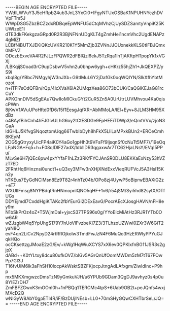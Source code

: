 -----BEGIN AGE ENCRYPTED FILE-----
YWdlLWVuY3J5cHRpb24ub3JnL3YxCi0+IFgyNTUxOSBaK1NPUHNYczhDVVpFTm5J
WWpDSG5ZbzBCZzdxRDBqeEpWNFU5dCtqMVhzCjUySDZSamtyVnpiK25KUWIzeE1I
dTE3dkFKekgzaGRpd0R2R3BjNFNnUDgKLT4gZmhHei1ncmVhc2UgdENAPz4gMiZf
LCBfNiBUTXJEKiQKcUVKR210K1Y5MmZjb3ZVNnJJOUxnekkKLS0tIFBJQmx0MFVZ
ODczbExveVA4R2FJLzFPQWR2dFBIQzl6ekJ5TzRqa1lhTjAKftpHTpopYk1xVGXj
/LBKqijS0oad3rC9upDsbwV5vhn2u0bhpw6ygh+cHKrz55hjZh1+JkQEXPZ/yS9i
xbql8g/YBbc7NMgyhjW3nJXb+G9tIMuL6Y2jDafGk0oqWQIYN/SIkXfhYbtMozot
n+iTFi7sOdQFBn/rQp/4lcXVaX6lA2UMqzXea86O73bCUK/CaQGlKEJaG81rcCuY
APKOhnDlV5dSgEAu7QwIIoMICkuGYt2CuR5Zn5A0UrUtrLUVMhvou4Ka0qiscPWm
8jKwV1AVuUPoHftd0fD6/15f1EesgJqfXR+AbMMoLA/lEl+Eyv+8JLM3HM95XdBz
o4BAyfBihCnh4hFJGlvULhG6oy2tCtESDGe9FpHEEiTDWp3/eQmtVVx/zjoN3GaA
ldGHLJ5KfvgSNqoztomUqg66TwbIbDyh8hFkX5LIiLaMPxkBUn2+ERCeCmh8KEyM
2OG5gGtryxyUicFP4aiK0Y4aGo1gpHh3t9VFsFf9IjsqnSf0cNuTt5MF7//19eOq
LFpNGA+Fq5+h+F08qIDlF27adX/IdblIDR3qgaxwAr7TC62HjaLNsY/EVqI5PPu/
MLvSe6H7jQEc6pw4pxYYfaF1hLZz3RKfFYCJAnSR0DLU8EKKaExNzy53hVZzT7ED
2FRhtHq6Hinznsi0undt1+uQ3xy3MFw3nXHjXNdExxVieqRUFVcJ5A3HsI15Kn2y
hTKEus7EyGdNClMsn8Ez9T82r4nhTz04b/OPo8zj4UywP5oBiprwEBAXiG2z+eT7
WXUlIFmsg8NYPBdqtRnHNmopnlQNO5qHF+1v6/r54jSM/Syi5hd82sytX/OTfUGs
DDYEjmdl7CxddHgiKTAKc2fbYEurGi2DExEavG/PocrAEcXJosgHAVN/nFH8ey9m
N1bSkPrOz4oZ+T5WjmDaI+yjxcS37TPS96s0g/YYoEIcMiAtHz3RJR1YTb0Ow6AR
wZJzgbW4q5YpUhgS179Y7nUoVlFvzbeKI7Z3/3TLhzoUZWwl0ZXr3W6GiT2yaN8Q
evF4qn2LiCv2NpyD24rtRfIOjkoIw3TmdFwJzN4F6MuQo3HzERWlyPPYuGJqkHQo
ocCKsettzgJMoaE2zG/Ev/+kWg1HqWiuXCYS7xX6ev0QPKlxfnBG11JSR3s2gjpX
dABd++K0tYLtxy8dcu80ufkOVZ/bIGv5AGrQnUfOomMWDm5zM7tT67FOwPp7Gl3J
T16fvUiM6lk3aFhSH10locpAkWsktSBZFKjocpJtngAdLAfxgm/ZiwIdInc+P9hp
mx5MKXmgwzcDmsTzN9yGmkuVJH/u6YPUb9GDam3QgDJ9avhyz0s4p0u8YIEZrDH7
ZmFBFZGwxK3mOOnI0h+1nPBQq1TERCMc4tpS+6Uab9OB2t+peJQnfs4wxjMXcD2Q
wNlGyW8AbY0gpETl4R/iF/BzDUjlNEsb+LL0+70mSHyGQwCXHTbrSeL/JQ==
-----END AGE ENCRYPTED FILE-----
